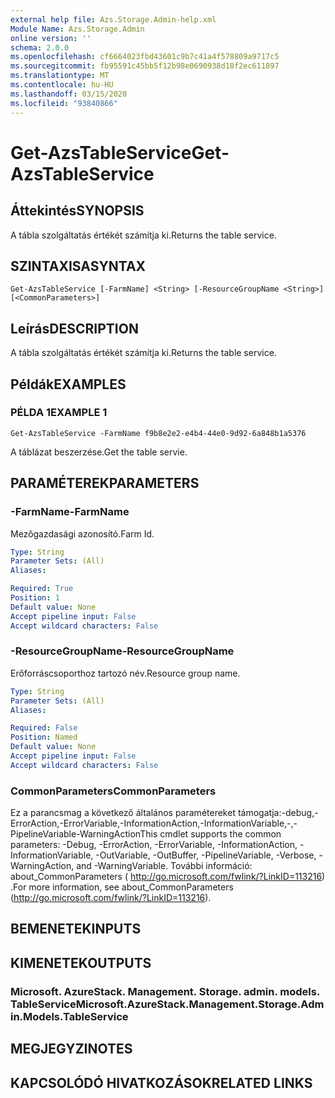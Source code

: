 ```yaml
---
external help file: Azs.Storage.Admin-help.xml
Module Name: Azs.Storage.Admin
online version: ''
schema: 2.0.0
ms.openlocfilehash: cf6664023fbd43601c9b7c41a4f578809a9717c5
ms.sourcegitcommit: fb95591c45bb5f12b98e0690938d18f2ec611897
ms.translationtype: MT
ms.contentlocale: hu-HU
ms.lasthandoff: 03/15/2020
ms.locfileid: "93840866"
---
```

# <span data-ttu-id="5c3b5-101">Get-AzsTableService</span><span class="sxs-lookup"><span data-stu-id="5c3b5-101">Get-AzsTableService</span></span>

## <span data-ttu-id="5c3b5-102">Áttekintés</span><span class="sxs-lookup"><span data-stu-id="5c3b5-102">SYNOPSIS</span></span>
<span data-ttu-id="5c3b5-103">A tábla szolgáltatás értékét számítja ki.</span><span class="sxs-lookup"><span data-stu-id="5c3b5-103">Returns the table service.</span></span>

## <span data-ttu-id="5c3b5-104">SZINTAXISA</span><span class="sxs-lookup"><span data-stu-id="5c3b5-104">SYNTAX</span></span>

```
Get-AzsTableService [-FarmName] <String> [-ResourceGroupName <String>] [<CommonParameters>]
```

## <span data-ttu-id="5c3b5-105">Leírás</span><span class="sxs-lookup"><span data-stu-id="5c3b5-105">DESCRIPTION</span></span>
<span data-ttu-id="5c3b5-106">A tábla szolgáltatás értékét számítja ki.</span><span class="sxs-lookup"><span data-stu-id="5c3b5-106">Returns the table service.</span></span>

## <span data-ttu-id="5c3b5-107">Példák</span><span class="sxs-lookup"><span data-stu-id="5c3b5-107">EXAMPLES</span></span>

### <span data-ttu-id="5c3b5-108">PÉLDA 1</span><span class="sxs-lookup"><span data-stu-id="5c3b5-108">EXAMPLE 1</span></span>
```
Get-AzsTableService -FarmName f9b8e2e2-e4b4-44e0-9d92-6a848b1a5376
```

<span data-ttu-id="5c3b5-109">A táblázat beszerzése.</span><span class="sxs-lookup"><span data-stu-id="5c3b5-109">Get the table servie.</span></span>

## <span data-ttu-id="5c3b5-110">PARAMÉTEREK</span><span class="sxs-lookup"><span data-stu-id="5c3b5-110">PARAMETERS</span></span>

### <span data-ttu-id="5c3b5-111">-FarmName</span><span class="sxs-lookup"><span data-stu-id="5c3b5-111">-FarmName</span></span>
<span data-ttu-id="5c3b5-112">Mezőgazdasági azonosító.</span><span class="sxs-lookup"><span data-stu-id="5c3b5-112">Farm Id.</span></span>

```yaml
Type: String
Parameter Sets: (All)
Aliases:

Required: True
Position: 1
Default value: None
Accept pipeline input: False
Accept wildcard characters: False
```

### <span data-ttu-id="5c3b5-113">-ResourceGroupName</span><span class="sxs-lookup"><span data-stu-id="5c3b5-113">-ResourceGroupName</span></span>
<span data-ttu-id="5c3b5-114">Erőforráscsoporthoz tartozó név.</span><span class="sxs-lookup"><span data-stu-id="5c3b5-114">Resource group name.</span></span>

```yaml
Type: String
Parameter Sets: (All)
Aliases:

Required: False
Position: Named
Default value: None
Accept pipeline input: False
Accept wildcard characters: False
```

### <span data-ttu-id="5c3b5-115">CommonParameters</span><span class="sxs-lookup"><span data-stu-id="5c3b5-115">CommonParameters</span></span>
<span data-ttu-id="5c3b5-116">Ez a parancsmag a következő általános paramétereket támogatja:-debug,-ErrorAction,-ErrorVariable,-InformationAction,-InformationVariable,-,-PipelineVariable-WarningAction</span><span class="sxs-lookup"><span data-stu-id="5c3b5-116">This cmdlet supports the common parameters: -Debug, -ErrorAction, -ErrorVariable, -InformationAction, -InformationVariable, -OutVariable, -OutBuffer, -PipelineVariable, -Verbose, -WarningAction, and -WarningVariable.</span></span> <span data-ttu-id="5c3b5-117">További információ: about_CommonParameters ( http://go.microsoft.com/fwlink/?LinkID=113216) .</span><span class="sxs-lookup"><span data-stu-id="5c3b5-117">For more information, see about_CommonParameters (http://go.microsoft.com/fwlink/?LinkID=113216).</span></span>

## <span data-ttu-id="5c3b5-118">BEMENETEK</span><span class="sxs-lookup"><span data-stu-id="5c3b5-118">INPUTS</span></span>

## <span data-ttu-id="5c3b5-119">KIMENETEK</span><span class="sxs-lookup"><span data-stu-id="5c3b5-119">OUTPUTS</span></span>

### <span data-ttu-id="5c3b5-120">Microsoft. AzureStack. Management. Storage. admin. models. TableService</span><span class="sxs-lookup"><span data-stu-id="5c3b5-120">Microsoft.AzureStack.Management.Storage.Admin.Models.TableService</span></span>

## <span data-ttu-id="5c3b5-121">MEGJEGYZI</span><span class="sxs-lookup"><span data-stu-id="5c3b5-121">NOTES</span></span>

## <span data-ttu-id="5c3b5-122">KAPCSOLÓDÓ HIVATKOZÁSOK</span><span class="sxs-lookup"><span data-stu-id="5c3b5-122">RELATED LINKS</span></span>
